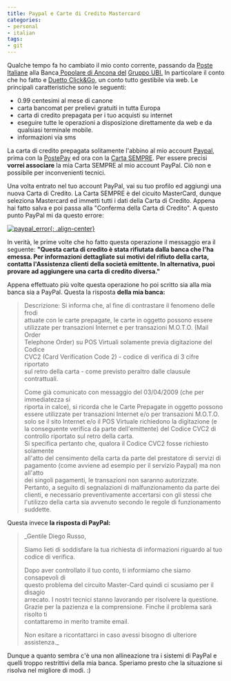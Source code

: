 ```yaml
---
title: Paypal e Carte di Credito Mastercard
categories:
- personal
- italian
tags:
- git
---
```

Qualche tempo fa ho cambiato il mio conto corrente, passando da [Poste
Italiane](http://www.poste.it) alla Banca[ Popolare di Ancona
del](http://www.bpa.it/) [Gruppo UBI.](http://www.bpa.it/) In particolare il
conto che ho fatto e [Duetto Click&amp;Go](http://www.ubibanca.com/che-posso-gestire-da-casa-senza-andare-in-banca),
un conto tutto gestibile via web. Le
principali caratteristiche sono le seguenti:

  * 0.99 centesimi al mese di canone
  * carta bancomat per prelievi gratuiti in tutta Europa
  * carta di credito prepagata per i tuo acquisti su internet
  * eseguire tutte le operazioni a disposizione direttamente da web e da qualsiasi terminale mobile.
  * informazioni via sms
  
La carta di credito prepagata solitamente l'abbino al mio account
[Paypal](https://www.paypal.com/), prima con la
[PostePay](http://www.poste.it/bancoposta/cartedipagamento/postepay.shtml) ed
ora con la [Carta
SEMPRE](http://www.bpa.it/SIT/public/page.jsp?sez=2545&pag=7169). Per essere
precisi **vorrei associare** la mia Carta SEMPRE al mio account PayPal. Ciò
non e possibile per inconvenienti tecnici.

Una volta entrato nel tuo account PayPal, vai su tuo profilo ed aggiungi una
nuova Carta di Credito. La Carta SEMPRE è del cicuito MasterCard, dunque
seleziona Mastercard ed immetti tutti i dati della Carta di Credito. Appena
hai fatto salva e poi passa alla "Conferma della Carta di Credito". A questo
punto PayPal mi da questo errore:

[![paypal_error]({{site.url}}/images/paypal_error.png){: .align-center}]({{site.url}}/images/paypal_error.png)

In verità, le prime volte che ho fatto
questa operazione il messaggio era il seguente: **"Questa carta di credito è
stata rifiutata dalla banca che l'ha emessa. Per informazioni dettagliate sui
motivi del rifiuto della carta, contatta l'Assistenza clienti della società
emittente. In alternativa, puoi provare ad aggiungere una carta di credito
diversa."**

Appena effettuato più volte questa operazione ho poi scritto sia alla mia
banca sia a PayPal. Questa la risposta **della mia banca:**

>Descrizione: Si informa che, al fine di contrastare il fenomeno delle frodi  
attuate con le carte prepagate, le carte in oggetto possono essere  
utilizzate per transazioni Internet e per transazioni M.O.T.O. (Mail Order  
Telephone Order) su POS Virtuali solamente previa digitazione del Codice  
CVC2 (Card Verification Code 2) - codice di verifica di 3 cifre riportato  
sul retro della carta - come previsto peraltro dalle clausule contrattuali.
>
>Come già comunicato con messaggio del  03/04/2009 (che per immediatezza si  
riporta in calce), si ricorda che le Carte Prepagate in oggetto possono  
essere utilizzate per transazioni Internet e/o per transazioni M.O.T.O.  
solo se  il sito Internet e/o il POS Virtuale richiedono la digitazione (e  
la conseguente verifica da parte dell'emittente) del Codice CVC2 di  
controllo riportato sul retro della carta.  
Si specifica pertanto che, qualora il Codice CVC2 fosse richiesto solamente  
all'atto del censimento della carta da parte del prestatore di servizi di  
pagamento (come avviene ad esempio per il servizio Paypal) ma non all'atto  
dei singoli pagamenti, le transazioni non saranno autorizzate.  
Pertanto, a seguito di segnalazioni di malfunzionamento da parte dei  
clienti, e necessario preventivamente accertarsi con gli stessi che  
l'utilizzo della carta sia avvenuto secondo le regole di funzionamento  
suddette.
  
Questa invece **la risposta di PayPal:**

    
    
>_Gentile Diego Russo,  
>
>Siamo lieti di soddisfare la tua richiesta di informazioni riguardo al tuo  
codice di verifica.
>
>Dopo aver controllato il tuo conto, ti informiamo che siamo consapevoli di  
questo problema del circuito Master-Card quindi ci scusiamo per il disagio  
arrecato. I nostri tecnici stanno lavorando per risolvere la questione.  
Grazie per la pazienza e la comprensione. Finche il problema sarà risolto ti  
contattaremo in merito tramite email.
>
>Non esitare a ricontattarci in caso avessi bisogno di ulteriore assistenza._

Dunque a quanto sembra c'è una non allineazione tra i sistemi di PayPal e
quelli troppo restrittivi della mia banca. Speriamo presto che la situazione
si risolva nel migliore di modi. :)
